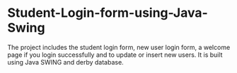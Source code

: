 # Student-Login-form-using-Java-Swing
The project includes the student login form, new user login form, a welcome page if you login successfully and to update or insert new users. It is built using Java SWING and derby database.

